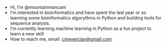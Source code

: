 - Hi, I’m @mountainmancam
- I’m interested in bioinformatics and have spent the last year or so learning some bioinformatics algorythms in Python and building tools for sequence analysis.
- I’m currently learning machine learning in Python as a fun project to learn a new skill
- How to reach me, email: cmeyerclan@gmail.com

<!---
mountainmancam/mountainmancam is a ✨ special ✨ repository because its `README.md` (this file) appears on your GitHub profile.
You can click the Preview link to take a look at your changes.
--->
